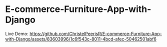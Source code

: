 # E-commerce-Furniture-App-with-Django

Live Demo:
https://github.com/ChristelPeerisR/E-commerce-Furniture-App-with-Django/assets/83603996/1c6f543c-8011-4bcd-afec-50462501abf6


